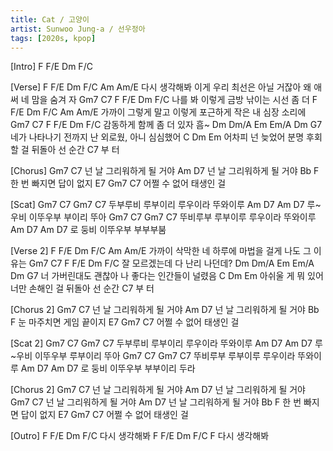 ```yaml
---
title: Cat / 고양이
artist: Sunwoo Jung-a / 선우정아 
tags: [2020s, kpop]
---
```


[Intro] F  F/E  Dm  F/C

[Verse]
     F   F/E   Dm     F/C      Am  Am/E
다시 생각해봐    이게 우리 최선은 아닐 거잖아 왜 애써 네 맘을 숨겨 자
Gm7     C7              F  F/E  Dm  F/C
나를 봐 이렇게 금방 낚이는 시선             좀 더
F    F/E  Dm      F/C   Am  Am/E
가까이    그렇게 말고 이렇게 포근하게 작은 내 심장 소리에
  Gm7   C7         F  F/E  Dm  F/C
감동하게 함께 좀 더 있자    흠~
        Dm Dm/A    Em Em/A  Dm           G7
네가 나타나기     전까지      난 외로웠, 아니 심심했어
   C           Dm         Em
어차피 넌 늦었어 분명 후회할 걸 뒤돌아 선 순간
C7
부  터

[Chorus]
Gm7        C7
넌 날 그리워하게 될 거야
Am         D7
넌 날 그리워하게 될 거야
Bb                F
한 번 빠지면 답이 없지
E7                Gm7 C7
어쩔 수 없어 태생인 걸

[Scat]
Gm7    C7    Gm7    C7
두부루비 루부이리 루우이라 뚜와이루
Am    D7     Am     D7
루~우비 이뚜우부 부이리 뚜아
Gm7    C7    Gm7    C7
뚜비루부 루부이루 루우이라 뚜와이루
Am    D7     Am  D7
로 둥비 이뚜우부 부부부붐

[Verse 2]
F   F/E Dm     F/C    Am  Am/E
가까이  삭막한 네 하루에 마법을 걸게 나도 그 이유는
      Gm7    C7         F  F/E  Dm  F/C
잘 모르겠는데 다 난리 나던데?
        Dm Dm/A Em Em/A    Dm            G7
너 가버린대도   괜찮아      나 좋다는 인간들이 널렸음
   C           Dm          Em
아쉬울 게 뭐 있어 너만 손해인 걸 뒤돌아 선 순간
C7
부   터

[Chorus 2]
Gm7        C7
넌 날 그리워하게 될 거야
Am         D7
넌 날 그리워하게 될 거야
Bb                F
눈 마주치면 게임 끝이지
E7                Gm7 C7
어쩔 수 없어 태생인 걸

[Scat 2]
Gm7    C7    Gm7    C7
두부루비 루부이리 루우이라 뚜와이루
Am    D7     Am     D7
루~우비 이뚜우부 루부이리 뚜아
Gm7    C7    Gm7    C7
뚜비루부 루부이루 루우이라 뚜와이루
Am    D7     Am     D7
로 둥비 이뚜우부 부부이리 두라

[Chorus 2]
Gm7        C7
넌 날 그리워하게 될 거야
Am         D7
넌 날 그리워하게 될 거야
Gm7        C7
넌 날 그리워하게 될 거야
Am         D7
넌 날 그리워하게 될 거야
Bb                F
한 번 빠지면 답이 없지
E7                Gm7 C7
어쩔 수 없어 태생인 걸

[Outro]
      F  F/E  Dm  F/C
다시 생각해봐
      F  F/E  Dm  F/C  F
다시 생각해봐